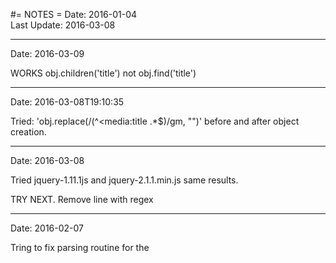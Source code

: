 #= NOTES =
Date: 2016-01-04<br>
Last Update: 2016-03-08

----
Date: 2016-03-09

WORKS obj.children('title') not obj.find('title')

----
Date: 2016-03-08T19:10:35

Tried: 'obj.replace(/(^<media:title .*$)/gm, "")' before and after object creation.

----
Date: 2016-03-08

Tried jquery-1.11.1js and jquery-2.1.1.min.js same results.

TRY NEXT. Remove line with regex

----
Date: 2016-02-07

Tring to fix parsing routine for the <title>, but am getting <media:title> added.

Tried various "Tree Traversal" (.first .next .closest ), but did not work.

TRY NEXT. Another version of jquery.


----

Date: 2016-01-04

Claims Jquery 1.5 will do the parsing.

- Displaying Feed Content using jQuery
http://www.htmlgoodies.com/beyond/javascript/stips/displaying-feed-content-using-jquery.html

Follow up; a little help.

- *Parsing RSS Feeds in JavaScript ? Options*
http://www.raymondcamden.com/2015/12/08/parsing-rss-feeds-in-javascript-options

THIS WORKED

- *PhoneGap RSS Reader - October 11, 2011 (by Raymond Camden)*
- http://www.raymondcamden.com/2011/10/11/PhoneGap-RSS-Reader

This Had issues.

- *xml2json.js and json2xml.js*
- http://goessner.net/download/prj/jsonxml/
- Found at: http://stackoverflow.com/questions/1773550/convert-xml-to-json-and-back-using-javascript


## Anaylze and Debug ##
1. get sample `curl -o blogname.xml https://cordova.apache.org/feed.xml`
2. http://codebeautify.org/xmlviewer
3. http://www.utilities-online.info/xmltojson/
